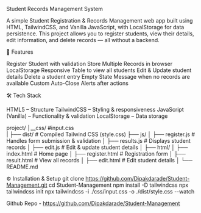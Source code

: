 Student Records Management System

A simple Student Registration & Records Management web app built using HTML, TailwindCSS, and Vanilla JavaScript, with LocalStorage for data persistence.
This project allows you to register students, view their details, edit information, and delete records — all without a backend.

🚀 Features

Register Student with validation
Store Multiple Records in browser LocalStorage
Responsive Table to view all students
Edit & Update student details
Delete a student entry
Empty State Message when no records are available
Custom Auto-Close Alerts after actions

🛠 Tech Stack

HTML5 – Structure
TailwindCSS – Styling & responsiveness
JavaScript (Vanilla) – Functionality & validation
LocalStorage – Data storage

project/
│__css/                 #input.css        
|
├── dist/               # Compiled Tailwind CSS (style.css)
├── js/
│   ├── register.js     # Handles form submission & validation
│   ├── results.js      # Displays student records
│   ├── edit.js         # Edit & update student details
│
├── html/
│   ├── index.html      # Home page
│   ├── register.html   # Registration form
│   ├── result.html     # View all records
│   ├── edit.html       # Edit student details
│
└── README.md

⚙️ Installation & Setup
git clone https://github.com/Dipakdarade/Student-Management.git
cd Student-Management
npm install -D tailwindcss
npx tailwindcss init
npx tailwindcss -i ./css/input.css -o ./dist/style.css --watch

Github Repo - https://github.com/Dipakdarade/Student-Management
